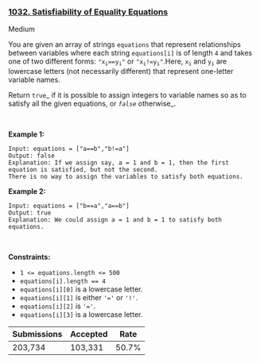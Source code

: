 ### [1032. Satisfiability of Equality Equations](https://leetcode.com/problems/satisfiability-of-equality-equations/)

Medium

You are given an array of strings `` equations `` that represent relationships between variables where each string `` equations[i] `` is of length `` 4 `` and takes one of two different forms: <code>"x<sub>i</sub>==y<sub>i</sub>"</code> or <code>"x<sub>i</sub>!=y<sub>i</sub>"</code>.Here, <code>x<sub>i</sub></code> and <code>y<sub>i</sub></code> are lowercase letters (not necessarily different) that represent one-letter variable names.

Return `` true ``_ if it is possible to assign integers to variable names so as to satisfy all the given equations, or _`` false ``_ otherwise_.

 

<strong class="example">Example 1:</strong>

```
Input: equations = ["a==b","b!=a"]
Output: false
Explanation: If we assign say, a = 1 and b = 1, then the first equation is satisfied, but not the second.
There is no way to assign the variables to satisfy both equations.
```

<strong class="example">Example 2:</strong>

```
Input: equations = ["b==a","a==b"]
Output: true
Explanation: We could assign a = 1 and b = 1 to satisfy both equations.
```

 

__Constraints:__

*   `` 1 <= equations.length <= 500 ``
*   `` equations[i].length == 4 ``
*   `` equations[i][0] `` is a lowercase letter.
*   `` equations[i][1] `` is either `` '=' `` or `` '!' ``.
*   `` equations[i][2] `` is `` '=' ``.
*   `` equations[i][3] `` is a lowercase letter.

| Submissions    | Accepted     | Rate   |
| -------------- | ------------ | ------ |
| 203,734 | 103,331 | 50.7% |